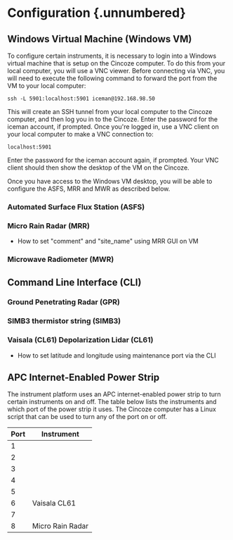 # Configuration {.unnumbered}

## Windows Virtual Machine (Windows VM)

To configure certain instruments, it is necessary to login into a Windows virtual machine that is setup on the Cincoze computer. To do this from your local computer, you will use a VNC viewer. Before connecting via VNC, you will need to execute the following command to forward the port from the VM to your local computer:

```
ssh -L 5901:localhost:5901 iceman@192.168.98.50
```

This will create an SSH tunnel from your local computer to the Cincoze computer, and then log you in to the Cincoze. Enter the password for the iceman account, if prompted. Once you're logged in, use a VNC client on your local computer to make a VNC connection to:

```
localhost:5901
```

Enter the password for the iceman account again, if prompted. Your VNC client should then show the desktop of the VM on the Cincoze.

Once you have access to the Windows VM desktop, you will be able to configure the ASFS, MRR and MWR as described below.

### Automated Surface Flux Station (ASFS)

### Micro Rain Radar (MRR)

- How to set "comment" and "site_name" using MRR GUI on VM

### Microwave Radiometer (MWR)

## Command Line Interface (CLI)

### Ground Penetrating Radar (GPR)

### SIMB3 thermistor string (SIMB3)

### Vaisala (CL61) Depolarization Lidar (CL61)

- How to set latitude and longitude using maintenance port via the CLI

## APC Internet-Enabled Power Strip

The instrument platform uses an APC internet-enabled power strip to turn certain instruments on and off. The table below lists the instruments and which port of the power strip it uses. The Cincoze computer has a Linux script that can be used to turn any of the port on or off.

| Port | Instrument       |
|------|------------------|
|  1   |                  |
|  2   |                  |
|  3   |                  |
|  4   |                  |
|  5   |                  |
|  6   | Vaisala CL61     |
|  7   |                  |
|  8   | Micro Rain Radar |
